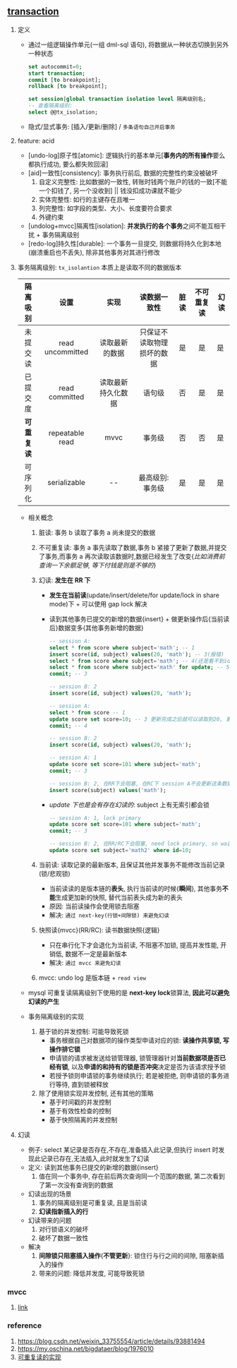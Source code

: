 ## [transaction](https://github.com/alice52/java-ocean/issues/90)

1. 定义

   - 通过一组逻辑操作单元(一组 dml-sql 语句), 将数据从一种状态切换到另外一种状态

     ```sql
     set autocommit=0;
     start transaction;
     commit [to breakpoint];
     rollback [to breakpoint];

     set session|global transaction isolation level 隔离级别名;
     -- 查看隔离级别:
     select @@tx_isolation;
     ```

   - 隐式/显式事务: [插入/更新/删除] / `多条语句自己开启事务`

2. feature: acid

   - [undo-log]原子性[atomic]: 逻辑执行的基本单元[**事务内的所有操作**要么都执行成功, 要么都失败回滚]
   - [aid]一致性[consistency]: 事务执行前后, 数据的完整性约束没被破坏
     1. 自定义完整性: 比如数据的一致性, 转账时钱两个账户的钱的一致[不能一个扣钱了, 另一个没收到] || 钱没扣成功课就不能少
     2. 实体完整性: 如行的主键存在且唯一
     3. 列完整性: 如字段的类型、大小、长度要符合要求
     4. 外键约束
   - [undolog+mvcc]隔离性[isolation]: **并发执行的各个事务**之间不能互相干扰 + 事务隔离级别
   - [redo-log]持久性[durable]: 一个事务一旦提交, 则数据将持久化到本地(崩溃重启也不丢失), 除非其他事务对其进行修改

3. 事务隔离级别: `tx_isolantion` 本质上是读取不同的数据版本

   |   隔离吸别   |       设置       |        实现        |        读数据一致性        | 脏读 | 不可重复读 | 幻读 |
   | :----------: | :--------------: | :----------------: | :------------------------: | :--: | :--------: | ---- |
   |   未提交读   | read uncommitted |   读取最新的数据   | 只保证不读取物理损坏的数据 |  是  |     是     | 是   |
   |   已提交度   |  read committed  | 读取最新持久化数据 |           语句级           |  否  |     是     | 是   |
   | **可重复读** | repeatable read  |        mvvc        |           事务级           |  否  |     否     | 是   |
   |   可序列化   |   serializable   |         --         |      最高级别: 事务级      |  是  |     是     | 是   |

   - 相关概念

     1. 脏读: 事务 b 读取了事务 a 尚未提交的数据
     2. 不可重复读: 事务 a 事先读取了数据,事务 b 紧接了更新了数据,并提交了事务,而事务 a 再次读取该数据时,数据已经发生了改变{_比如消费前查询一下余额足够, 等下付钱是则是不够的_}
     3. 幻读: **发生在 RR 下**

        - **发生在当前读**(update/insert/delete/for update/lock in share mode)下 + 可以使用 gap lock 解决
        - 读到其他事务已提交的新增的数据{insert} + 做更新操作后{当前读后}数据变多{其他事务新增的数据}

          ```sql
          -- session A:
          select * from score where subject='math'; -- 1
          insert score(id, subject) values(20, 'math'); -- 3(报错)
          select * from score where subject='math'; -- 4(还是看不到id=20的记录)
          select * from score where subject='math' for update; -- 5(可以看到id=20的记录)
          commit; -- 3

          -- session B: 2
          insert score(id, subject) values(20, 'math');
          ```

          ```sql
          -- session A:
          select * from score -- 1
          update score set score=10; -- 3 更新完成之后就可以读取到20, 更新之前是读取不到的
          commit; -- 4

          -- session B: 2
          insert score(id, subject) values(20, 'math');
          ```

          ```sql
          -- session A: 1
          update score set score=101 where subject='math';
          commit; -- 3

          -- session B: 2, 在RR下会阻塞, 在RC下 session A不会更新这条数据
          insert score(subject) values('math');
          ```

        - _update 下也是会有存在幻读的_: subject 上有无索引都会锁

          ```sql
          -- session A: 1, lock primary
          update score set score=101 where subject='math';
          commit; -- 3

          -- session B: 2, 在RR/RC下会阻塞, need lock primary, so wait for lock
          update score set subject='math2' where id=10;
          ```

     4. 当前读: 读取记录的最新版本, 且保证其他并发事务不能修改当前记录(锁/悲观锁)

        - 当前读读的是版本链的**表头**, 执行当前读的时候{**瞬间**}, 其他事务**不能**生成更加新的快照, 替代当前表头成为新的表头
        - 原因: 当前读操作会使用锁去阻塞
        - 解决: `通过 next-key(行锁+间隙锁) 来避免幻读`

     5. 快照读{mvcc}(RR/RC): 读书数据快照{逻辑}

        - 只在串行化下才会退化为当前读, 不阻塞不加锁, 提高并发性能, 开销低, 数据不一定是最新版本
        - 解决: `通过 mvcc 来避免幻读`

     6. mvcc: undo log 是版本链 + `read view`

   - mysql 可重复读隔离级别下使⽤的是 **next-key lock**锁算法, **因此可以避免幻读的产⽣**
   - 事务隔离级别的实现

     1. 基于锁的并发控制: 可能导致死锁
        - 事务根据自己对数据项的操作类型申请对应的锁: **读操作共享锁, 写操作排它锁**
        - 申请锁的请求被发送给锁管理器, 锁管理器针对**当前数据项是否已经有锁**, 以及**申请的和持有的锁是否冲突**决定是否为该请求授予锁
        - 若授予锁则申请锁的事务继续执行; 若是被拒绝, 则申请锁的事务进行等待, 直到锁被释放
     2. 除了使用锁实现并发控制, 还有其他的策略
        - 基于时间戳的并发控制
        - 基于有效性检查的控制
        - 基于快照隔离的并发控制

4. 幻读

   - 例子: select 某记录是否存在,不存在,准备插入此记录,但执行 insert 时发现此记录已存在,无法插入,此时就发生了幻读
   - 定义: 读到其他事务已提交的新增的数据{insert}
     1. 值在同一个事务中, 存在前后两次查询同一个范围的数据, 第二次看到了第一次没有查询到的数据
   - 幻读出现的场景
     1. 事务的隔离级别是可重复读, 且是当前读
     2. **幻读指新插入的行**
   - 幻读带来的问题
     1. 对行锁语义的破坏
     2. 破坏了数据一致性
   - 解决
     1. **间隙锁只阻塞插入操作**{**不管更新**}: 锁住行与行之间的间隙, 阻塞新插入的操作
     2. 带来的问题: 降低并发度, 可能导致死锁

### mvcc

1. [link](./05.transaction.mvcc.md)

### reference

1. https://blog.csdn.net/weixin_33755554/article/details/93881494
2. https://my.oschina.net/bigdataer/blog/1976010
3. [可重复读的实现](https://www.cnblogs.com/yuzhuang/p/11585774.html)
